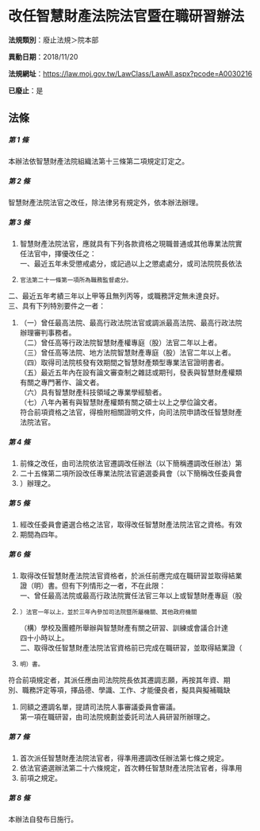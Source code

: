 # 改任智慧財產法院法官暨在職研習辦法

**法規類別**：廢止法規＞院本部

**異動日期**：2018/11/20  

**法規網址**：https://law.moj.gov.tw/LawClass/LawAll.aspx?pcode=A0030216

**已廢止**：是



## 法條
##### 第 1 條
本辦法依智慧財產法院組織法第十三條第二項規定訂定之。

##### 第 2 條
智慧財產法院法官之改任，除法律另有規定外，依本辦法辦理。

##### 第 3 條
1. 智慧財產法院法官，應就具有下列各款資格之現職普通或其他專業法院實  
任法官中，擇優改任之：  
一、最近五年未受懲戒處分，或記過以上之懲處處分，或司法院院長依法
1.     官法第二十一條第一項所為職務監督處分。  
二、最近五年考績三年以上甲等且無列丙等，或職務評定無未達良好。  
三、具有下列特別要件之一者：
1. （一）曾任最高法院、最高行政法院法官或調派最高法院、最高行政法院  
      辦理審判事務者。  
（二）曾任高等行政法院智慧財產權專庭（股）法官二年以上者。  
（三）曾任高等法院、地方法院智慧財產專庭（股）法官二年以上者。  
（四）取得司法院核發有效期間之智慧財產類型專業法官證明書者。  
（五）最近五年內在設有論文審查制之雜誌或期刊，發表與智慧財產權類  
      有關之專門著作、論文者。  
（六）具有智慧財產科技領域之專業學經驗者。  
（七）八年內著有與智慧財產權類有關之碩士以上之學位論文者。  
符合前項資格之法官，得檢附相關證明文件，向司法院申請改任智慧財產  
法院法官。

##### 第 4 條
1. 前條之改任，由司法院依法官遷調改任辦法（以下簡稱遷調改任辦法）第
1. 二十五條第二項所設改任專業法院法官遴選委員會（以下簡稱改任委員會
1. ）辦理之。

##### 第 5 條
1. 經改任委員會遴選合格之法官，取得改任智慧財產法院法官之資格。有效
1. 期間為四年。

##### 第 6 條
1. 取得改任智慧財產法院法官資格者，於派任前應完成在職研習並取得結業  
證（明）書。但有下列情形之一者，不在此限：  
一、曾任最高法院或最高行政法院實任法官三年以上或智慧財產專庭（股
1.     ）法官一年以上，並於三年內參加司法院暨所屬機關、其他政府機關  
    （構）學校及團體所舉辦與智慧財產有關之研習、訓練或會議合計達  
    四十小時以上。  
二、取得改任智慧財產法院法官資格前已完成在職研習，並取得結業證（
1.     明）書。  
符合前項規定者，其派任應由司法院院長依其遷調志願，再按其年資、期  
別、職務評定等項，擇品德、學識、工作、才能優良者，擬具與擬補職缺
1. 同額之遷調名單，提請司法院人事審議委員會審議。  
第一項在職研習，由司法院規劃並委託司法人員研習所辦理之。

##### 第 7 條
1. 首次派任智慧財產法院法官者，得準用遷調改任辦法第七條之規定。
1. 依法官遴選辦法第二十六條規定，首次轉任智慧財產法院法官者，得準用
1. 前項之規定。

##### 第 8 條
本辦法自發布日施行。


